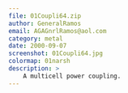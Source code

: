 ```yaml
---
file: 01Coupli64.zip
author: GeneralRamos
email: AGAGnrlRamos@aol.com
category: metal
date: 2000-09-07
screenshot: 01Coupli64.jpg
colormap: 01narsh
description: >
    A multicell power coupling.
---
```


